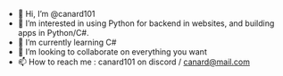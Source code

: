 - 👋 Hi, I’m @canard101
- 👀 I’m interested in using Python for backend in websites, and building apps in Python/C#.
- 🌱 I’m currently learning C#
- 💞️ I’m looking to collaborate on everything you want
- 📫 How to reach me : canard101 on discord / canard@mail.com

<!---
canard101/canard101 is a ✨ special ✨ repository because its `README.md` (this file) appears on your GitHub profile.
You can click the Preview link to take a look at your changes.
--->
